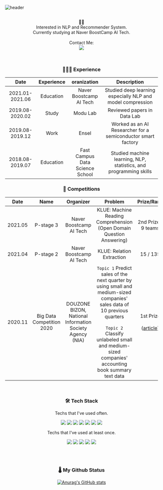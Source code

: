 ![header](https://capsule-render.vercel.app/api?type=waving&color=_hexcode&height=200&section=header&text=Jang%20Boyoon&desc=AI%20Engineer&fontSize=40&animation=fadeIn&fontAlignY=35&fontColor=de4d44&descSize=13&descAlign=59.8&descAlignY=45.5)

<p align='center'>
  <br> 🙋‍♀️
  <br> Interested in NLP and Recommender System.
  <br> Currently studying at Naver BoostCamp AI Tech.
  <br><br> Contact Me:
  <br> <a href="mailto:dataminegame@gmail.com"><img src="https://img.shields.io/badge/Gmail-d14836?style=flat-square&logo=Gmail&logoColor=white&link=kimhyein7110@gmail.com"/></a>
</p>
<p align='center'>
</br>

<h3 align='center'>👩🏻‍💻 Experience</h3>

|Date|Experience|oranization|Description|
|:--:|:--------:|:---------:|:---------:|
|2021.01-2021.06|Education|Naver Boostcamp<br>AI Tech|Studied deep learning especially NLP and model compression|
|2019.08-2020.02|Study|Modu Lab|Reviewed papers in Data Lab|
|2019.08-2019.12|Work|Ensel|Worked as an AI Researcher for a semiconductor smart factory|
|2018.08-2019.07|Education|Fast Campus<br>Data Science School|Studied machine learning, NLP, statistics, and programming skills|

<h3 align='center'>🏅 Competitions</h3>

|Date|Name|Organizer|Problem|Prize/Rank|
|:--:|:--:|:-------:|:-----:|:---:|
|2021.05|P-stage 3|Naver Boostcamp AI Tech|KLUE: Machine Reading Comprehension</br>(Open Domain Question Answering)|2nd Prize / 9 teams|
|2021.04|P-stage 2|Naver Boostcamp AI Tech|KLUE: Relation Extraction|15 / 135|
|2020.11|Big Data Competition 2020|DOUZONE BIZON,</br>National Information Society Agency (NIA)|`Topic 1` Predict sales of the next quarter by using small and medium-sized companies' sales data of 10 previous quarters</br></br>`Topic 2` Classify unlabeled small and medium-sized companies' accounting book summary text data|1st Prize</br></br>([article](https://www.mk.co.kr/news/business/view/2020/11/1131764/))|

</br>
<h3 align='center'>🛠 Tech Stack</h3>

<p align='center' font-weight='bold'> Techs that I've used often.</p>
<p align='center'>
  <img src="https://img.shields.io/badge/Python-3766AB?style=flat&logo=Python&logoColor=white">
  <img src="https://img.shields.io/badge/Pytorch-FF3232?style=flat&logo=Pytorch&logoColor=white">
  <img src="https://img.shields.io/badge/Keras-D00000?style=flat&logo=Keras&logoColor=white">
  <img src="https://img.shields.io/badge/scikit learn-F7931E?style=flat&logo=scikit-learn&logoColor=white">
  <img src="https://img.shields.io/badge/Numpy-1E8449?style=flat&logo=Numpy&logoColor=white">
  <img src="https://img.shields.io/badge/Pandas-FF8C0A?style=flat&logo=Pandas&logoColor=white"> 
  <img src="https://img.shields.io/badge/MySQL-4479A1?style=flat&logo=MySQL&logoColor=white">
</p>

<p align='center' font-weight='bold'> Techs that I've used at least once.</p>
<p align='center'>
  <img src="https://img.shields.io/badge/Apache Spark-E25A1C?style=flat&logo=Apache-Spark&logoColor=white">
  <img src="https://img.shields.io/badge/HTML-E34F26?style=flat&logo=HTML5&logoColor=white">
  <img src="https://img.shields.io/badge/CSS-1572B6?style=flat&logo=CSS3&logoColor=white">
  <img src="https://img.shields.io/badge/JavaScript-F7DF1E?style=flat&logo=JavaScript&logoColor=white">
  <img src="https://img.shields.io/badge/C Sharp-239120?style=flat&logo=C-Sharp&logoColor=white">
</p>
</br>


</br>
<h3 align="center">🌡 My Github Status</h3>
<div align="center">

[![Anurag's GitHub stats](https://github-readme-stats.vercel.app/api?username=dataminegames&hide_title=true&show_icons=true&include_all_commits=true&disable_animations=true&theme=vue)](https://github.com/anuraghazra/github-readme-stats)
</div>
